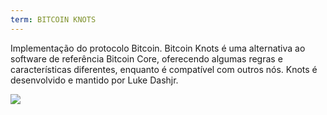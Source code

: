 ```yaml
---
term: BITCOIN KNOTS
---
```


Implementação do protocolo Bitcoin. Bitcoin Knots é uma alternativa ao software de referência Bitcoin Core, oferecendo algumas regras e características diferentes, enquanto é compatível com outros nós. Knots é desenvolvido e mantido por Luke Dashjr.

![](../../dictionnaire/assets/51.png)